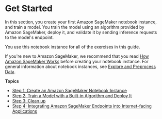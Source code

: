 # Get Started<a name="gs"></a>

In this section, you create your first Amazon SageMaker notebook instance, and train a model\. You train the model using an algorithm provided by Amazon SageMaker, deploy it, and validate it by sending inference requests to the model's endpoint\. 

You use this notebook instance for all of the exercises in this guide\. 

If you're new to Amazon SageMaker, we recommend that you read [How Amazon SageMaker Works](how-it-works.md) before creating your notebook instance\. For general information about notebook instances, see [Explore and Preprocess Data](how-it-works-notebooks-instances.md)\. 

**Topics**
+ [Step 1: Create an Amazon SageMaker Notebook Instance](gs-setup-working-env.md)
+ [Step 2: Train a Model with a Built\-in Algorithm and Deploy It](ex1.md)
+ [Step 3: Clean up](ex1-cleanup.md)
+ [Step 4: Integrating Amazon SageMaker Endpoints into Internet\-facing Applications](getting-started-client-app.md)